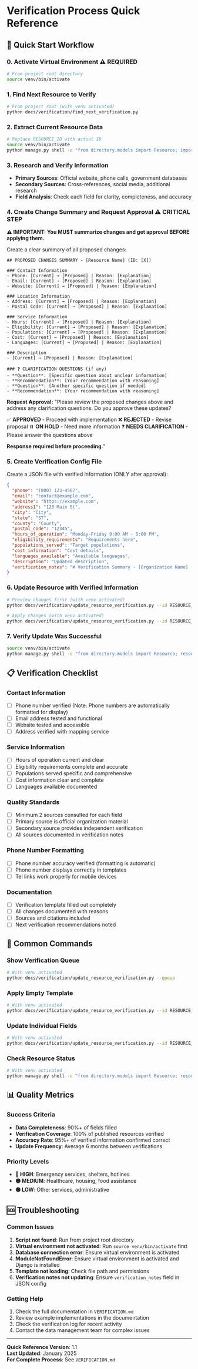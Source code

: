 # Verification Process Quick Reference

## 🚀 Quick Start Workflow

### 0. Activate Virtual Environment ⚠️ **REQUIRED**
```bash
# From project root directory
source venv/bin/activate
```

### 1. Find Next Resource to Verify
```bash
# From project root (with venv activated)
python docs/verification/find_next_verification.py
```

### 2. Extract Current Resource Data
```bash
# Replace RESOURCE_ID with actual ID
source venv/bin/activate
python manage.py shell -c "from directory.models import Resource; import json; resource = Resource.objects.get(id=RESOURCE_ID); data = {'id': resource.id, 'name': resource.name, 'category': resource.category.name if resource.category else None, 'description': resource.description, 'phone': resource.phone, 'email': resource.email, 'website': resource.website, 'address1': resource.address1, 'address2': resource.address2, 'city': resource.city, 'state': resource.state, 'county': resource.county, 'postal_code': resource.postal_code, 'hours_of_operation': resource.hours_of_operation, 'eligibility_requirements': resource.eligibility_requirements, 'populations_served': resource.populations_served, 'cost_information': resource.cost_information, 'languages_available': resource.languages_available, 'source': resource.source, 'notes': resource.notes}; print(json.dumps(data, indent=2))"
```

### 3. Research and Verify Information
- **Primary Sources**: Official website, phone calls, government databases
- **Secondary Sources**: Cross-references, social media, additional research
- **Field Analysis**: Check each field for clarity, completeness, and accuracy

### 4. Create Change Summary and Request Approval ⚠️ **CRITICAL STEP**
**⚠️ IMPORTANT: You MUST summarize changes and get approval BEFORE applying them.**

Create a clear summary of all proposed changes:

```
## PROPOSED CHANGES SUMMARY - [Resource Name] (ID: [X])

### Contact Information
- Phone: [Current] → [Proposed] | Reason: [Explanation]
- Email: [Current] → [Proposed] | Reason: [Explanation]
- Website: [Current] → [Proposed] | Reason: [Explanation]

### Location Information
- Address: [Current] → [Proposed] | Reason: [Explanation]
- Postal Code: [Current] → [Proposed] | Reason: [Explanation]

### Service Information
- Hours: [Current] → [Proposed] | Reason: [Explanation]
- Eligibility: [Current] → [Proposed] | Reason: [Explanation]
- Populations: [Current] → [Proposed] | Reason: [Explanation]
- Cost: [Current] → [Proposed] | Reason: [Explanation]
- Languages: [Current] → [Proposed] | Reason: [Explanation]

### Description
- [Current] → [Proposed] | Reason: [Explanation]

### ❓ CLARIFICATION QUESTIONS (if any)
- **Question**: [Specific question about unclear information]
- **Recommendation**: [Your recommendation with reasoning]
- **Question**: [Another specific question if needed]
- **Recommendation**: [Your recommendation with reasoning]
```

**Request Approval:**
"Please review the proposed changes above and address any clarification questions. Do you approve these updates?

✅ **APPROVED** - Proceed with implementation
❌ **REJECTED** - Revise proposal
⏸️ **ON HOLD** - Need more information
❓ **NEEDS CLARIFICATION** - Please answer the questions above

**Response required before proceeding.**"

### 5. Create Verification Config File
Create a JSON file with verified information (ONLY after approval):
```json
{
  "phone": "(800) 123-4567",
  "email": "contact@example.com",
  "website": "https://example.com",
  "address1": "123 Main St",
  "city": "City",
  "state": "ST",
  "county": "County",
  "postal_code": "12345",
  "hours_of_operation": "Monday-Friday 9:00 AM - 5:00 PM",
  "eligibility_requirements": "Requirements here",
  "populations_served": "Target populations",
  "cost_information": "Cost details",
  "languages_available": "Available languages",
  "description": "Updated description",
  "verification_notes": "# Verification Summary - [Organization Name] (Resource ID: [ID])\n\n## Verification Date: [Date]\n**Verified By**: Homeless AI System\n**Next Review**: [Date + 6 months]\n\n---\n\n## 🎯 EXECUTIVE SUMMARY\n**Overall Status**: ✅ VERIFIED\n**Priority Level**: 🟢 LOW\n**Key Changes**: [Brief summary]\n\n---\n\n## ✅ VERIFIED INFORMATION\n### Contact Information\n- **Phone**: [Current] → [Verified] | **Source**: [Source]\n- **Email**: [Current] → [Verified] | **Source**: [Source]\n- **Website**: [Current] → [Verified] | **Source**: [Source]\n\n### Location Information\n- **Address**: [Current] → [Verified] | **Source**: [Source]\n- **City/State/County**: [Current] → [Verified] | **Source**: [Source]\n\n### Service Information\n- **Hours**: [Current] → [Verified] | **Source**: [Source]\n- **Eligibility**: [Current] → [Verified] | **Source**: [Source]\n- **Populations**: [Current] → [Verified] | **Source**: [Source]\n- **Cost**: [Current] → [Verified] | **Source**: [Source]\n- **Languages**: [Current] → [Verified] | **Source**: [Source]\n\n---\n\n## 🔄 CHANGES MADE\n### Field Updates\n- **Phone**: [Old] → [New] | **Reason**: [Reason]\n- **Hours**: [Old] → [New] | **Reason**: [Reason]\n- **Description**: [Old] → [New] | **Reason**: [Reason]\n\n### New Information Added\n- **Office Phone**: [New] | **Source**: [Source]\n- **Additional Services**: [New] | **Source**: [Source]\n\n---\n\n## 📝 VERIFICATION METHODOLOGY\n### Primary Sources\n1. **Official Website**: [URL] - [What was verified]\n2. **Phone Verification**: [Number called] - [What was confirmed]\n3. **Government Database**: [Database name] - [What was verified]\n\n### Secondary Sources\n1. **Cross-Reference**: [Source] - [What was confirmed]\n2. **Additional Research**: [Source] - [What was found]\n\n### Verification Process\n- [x] Website functionality tested\n- [x] Phone number called and verified\n- [x] Email address tested\n- [x] Address verified with mapping service\n- [x] Service details cross-referenced\n- [x] Multiple sources consulted\n\n---\n\n## 🔍 KEY FINDINGS\n### ✅ Confirmed Accurate\n- [Finding 1 with source]\n- [Finding 2 with source]\n\n### ⚠️ Needs Clarification\n- [Finding 1 with explanation]\n- [Finding 2 with explanation]\n\n### ❌ Corrected Information\n- [Correction 1 with reason]\n- [Correction 2 with reason]\n\n---\n\n## 🔄 NEXT VERIFICATION RECOMMENDATIONS\n### Priority Actions\n1. **High Priority**: [Action needed]\n2. **Medium Priority**: [Action needed]\n3. **Low Priority**: [Action needed]\n\n### Future Verification Focus\n- [Area 1 to focus on]\n- [Area 2 to focus on]\n\n### Missing Information to Pursue\n- [Information 1]\n- [Information 2]\n\n---\n\n## 📊 VERIFICATION METRICS\n- **Fields Verified**: [X] of [Y] fields\n- **Sources Consulted**: [Number] sources\n- **Changes Made**: [Number] field updates\n- **Data Quality Score**: [X]% complete\n- **Verification Confidence**: [High/Medium/Low]\n\n---\n\n## 🔗 SOURCES & CITATIONS\n### Primary Sources\n- [Source 1]: [URL/Contact Info]\n- [Source 2]: [URL/Contact Info]\n\n### Supporting Documentation\n- [Document 1]: [URL/Reference]\n- [Document 2]: [URL/Reference]\n\n---\n\n**Template Version**: 1.0\n**Last Updated**: [Date]\n\n--- TEMPLATE-BASED VERIFICATION [Date] ---\nThis verification was conducted using the standardized verification template.\nAll verification findings have been documented above with specific sources and details."
}
```

### 6. Update Resource with Verified Information
```bash
# Preview changes first (with venv activated)
python docs/verification/update_resource_verification.py --id RESOURCE_ID --config verification_data.json --preview

# Apply changes (with venv activated)
python docs/verification/update_resource_verification.py --id RESOURCE_ID --config verification_data.json
```

### 7. Verify Update Was Successful
```bash
source venv/bin/activate
python manage.py shell -c "from directory.models import Resource; resource = Resource.objects.get(id=RESOURCE_ID); print(f'Resource: {resource.name}'); print(f'Last Verified: {resource.last_verified_at}'); print(f'Next Due: {resource.next_verification_date}'); print(f'Notes Length: {len(resource.notes) if resource.notes else 0} characters')"
```

## 📋 Verification Checklist

### Contact Information
- [ ] Phone number verified (Note: Phone numbers are automatically formatted for display)
- [ ] Email address tested and functional
- [ ] Website tested and accessible
- [ ] Address verified with mapping service

### Service Information
- [ ] Hours of operation current and clear
- [ ] Eligibility requirements complete and accurate
- [ ] Populations served specific and comprehensive
- [ ] Cost information clear and complete
- [ ] Languages available documented

### Quality Standards
- [ ] Minimum 2 sources consulted for each field
- [ ] Primary source is official organization material
- [ ] Secondary source provides independent verification
- [ ] All sources documented in verification notes

### Phone Number Formatting
- [ ] Phone number accuracy verified (formatting is automatic)
- [ ] Phone number displays correctly in templates
- [ ] Tel links work properly for mobile devices

### Documentation
- [ ] Verification template filled out completely
- [ ] All changes documented with reasons
- [ ] Sources and citations included
- [ ] Next verification recommendations noted

## 🔧 Common Commands

### Show Verification Queue
```bash
# With venv activated
python docs/verification/update_resource_verification.py --queue
```

### Apply Empty Template
```bash
# With venv activated
python docs/verification/update_resource_verification.py --id RESOURCE_ID --template verification_template.md
```

### Update Individual Fields
```bash
# With venv activated
python docs/verification/update_resource_verification.py --id RESOURCE_ID --phone "(800) 123-4567" --email "contact@example.com"
```

### Check Resource Status
```bash
# With venv activated
python manage.py shell -c "from directory.models import Resource; resource = Resource.objects.get(id=RESOURCE_ID); print(f'Name: {resource.name}'); print(f'Status: {resource.status}'); print(f'Last Verified: {resource.last_verified_at}'); print(f'Needs Verification: {resource.needs_verification}')"
```

## 📊 Quality Metrics

### Success Criteria
- **Data Completeness**: 90%+ of fields filled
- **Verification Coverage**: 100% of published resources verified
- **Accuracy Rate**: 95%+ of verified information confirmed correct
- **Update Frequency**: Average 6 months between verifications

### Priority Levels
- **🔴 HIGH**: Emergency services, shelters, hotlines
- **🟡 MEDIUM**: Healthcare, housing, food assistance  
- **🟢 LOW**: Other services, administrative

## 🆘 Troubleshooting

### Common Issues
1. **Script not found**: Run from project root directory
2. **Virtual environment not activated**: Run `source venv/bin/activate` first
3. **Database connection error**: Ensure virtual environment is activated
4. **ModuleNotFoundError**: Ensure virtual environment is activated and Django is installed
5. **Template not loading**: Check file path and permissions
6. **Verification notes not updating**: Ensure `verification_notes` field in JSON config

### Getting Help
1. Check the full documentation in `VERIFICATION.md`
2. Review example implementations in the documentation
3. Check the verification log for recent activity
4. Contact the data management team for complex issues

---

**Quick Reference Version**: 1.1  
**Last Updated**: January 2025  
**For Complete Process**: See `VERIFICATION.md`
